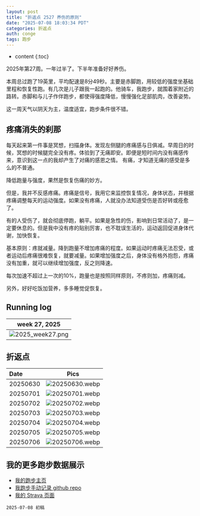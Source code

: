 ```yaml
---
layout: post
title: "折返点 2527 养伤的原则"
date: "2025-07-08 18:03:34 PDT"
categories: 折返点 
auth: conge
tags: 跑步  
---
```

* content
{:toc}

2025年第27周。一年过半了。下半年准备好好养伤。

本周总过跑了19英里，平均配速是8分49秒。主要是赤脚跑，用较低的强度坐基础里程和恢复性跑。有几次是儿子跟我一起跑的。他骑车，我跑步，就围着家附近的路转。赤脚和与儿子作伴跑步，都使得强度降低，慢慢强化足部肌肉，改善姿势。




这一周天气以阴天为主，温度适宜，跑步条件很不错。

## 疼痛消失的刹那

每天起来第一件事是冥想，扫描身体。发现左侧腿的疼痛感与日俱减。早周日的时候，冥想的时候腿完全没有疼。体验到了无痛即安。即便是短时间内没有痛感传来，意识到这一点的我却产生了对痛的感恩之情。 有痛，才知道无痛的感受是多么的不普通。

降低跑量与强度，果然是恢复伤痛的妙方。

但是，我并不反感疼痛。疼痛是信号，我用它来监控恢复情况，身体状态，并根据疼痛调整每天的运动强度。如果没有疼痛，人就没办法知道受伤是否好转或痊愈了。

有的人受伤了，就会彻底停跑，躺平。如果是急性的伤，影响到日常活动了，是一定要休息的。但是我中没有疼的贴别厉害，也不耽误生活的，运动返回促进身体代谢，加快恢复。

基本原则：疼就减量。降到跑量不增加疼痛的程度。如果运动时疼痛无法忍受，或者运动后疼痛很难恢复，就要减量。如果增加强度之后，身体没有格外抱怨，疼痛没有加重，就可以继续增加强度，反之则降速。

每次加速不超过上一次的10%，跑量也是按照同样原则，不疼则加，疼痛则减。

另外，好好吃饭加营养，多多睡觉促恢复。


## Running log

|                             week 27, 2025                              |
| :--------------------------------------------------------------------: |
| ![2025_week27.png](https://s2.loli.net/2025/07/08/irUYMf95TXja4FS.png) |

## 折返点

| Date     |                                Pics                                   |
| :------- | :-------------------------------------------------------------------: |
| 20250630 | ![20250630.webp](https://s2.loli.net/2025/07/08/PMZ3R2hTkdAQvOJ.webp) |
| 20250701 | ![20250701.webp](https://s2.loli.net/2025/07/08/XMSlviwVrN2JbgQ.webp) |
| 20250702 | ![20250702.webp](https://s2.loli.net/2025/07/08/dHfSBAJsu4Yqg3x.webp) |
| 20250703 | ![20250703.webp](https://s2.loli.net/2025/07/08/P7VSKuswzNcvU32.webp) |
| 20250704 | ![20250704.webp](https://s2.loli.net/2025/07/08/39IvBMLft2kOw6h.webp) |
| 20250705 | ![20250705.webp](https://s2.loli.net/2025/07/08/apiGyhF1kQzgl6w.webp) |
| 20250706 | ![20250706.webp](https://s2.loli.net/2025/07/08/dkeQUNJbZlETj7t.webp) |

## 我的更多跑步数据展示

* [我的跑步主页](https://conge.livingwithfcs.org/running_page/)
* [我跑步手动记录 github repo](https://github.com/conge/RunningStreak)
* [我的 Strava 页面](https://www.strava.com/athletes/57680242)

```
2025-07-08 初稿
```
